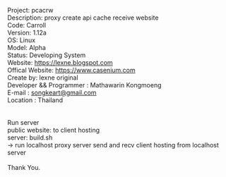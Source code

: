 Project: pcacrw </br>
Description: proxy create api cache receive website </br>
Code: Carroll </br>
Version: 1.12a </br>
OS: Linux </br>
Model: Alpha </br>
Status: Developing System </br> 
Website: https://lexne.blogspot.com </br>
Offical Website: https://www.casenium.com </br>
Create by: lexne original </br>
Developer && Programmer : Mathawarin Kongmoeng </br>
E-mail : songkeart@gmail.com </br>
Location : Thailand </br>
</br>
</br>
Run server </br>
public website: to client hosting </br>
server: build.sh </br>
    -> run localhost proxy server send and recv client hosting from localhost server </br>
</br>
    Thank You. </br>
</br>

 

